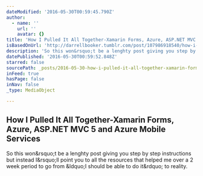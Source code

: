 ```yaml
---
dateModified: '2016-05-30T00:59:45.790Z'
author:
  - name: ''
    url: ''
    avatar: {}
title: 'How I Pulled It All Together-Xamarin Forms, Azure, ASP.NET MVC 5 and Azure Mobile Services'
isBasedOnUrl: 'http://darrellbooker.tumblr.com/post/107986918540/how-i-pulled-it-all-together-xamarin-forms-azure'
description: 'So this won&rsquo;t be a lenghty post giving you step by step instructions but instead I&rsquo;ll point you to all the resources that helped me over a 2 week period to go from &ldquo;I should be able to do it&rdquo; to reality.'
datePublished: '2016-05-30T00:59:52.848Z'
starred: false
sourcePath: _posts/2016-05-30-how-i-pulled-it-all-together-xamarin-forms-azure-aspnet-m.md
inFeed: true
hasPage: false
inNav: false
_type: MediaObject

---
```

<article style=""><h1>How I Pulled It All Together-Xamarin Forms, Azure, ASP.NET MVC 5 and Azure Mobile Services</h1><p>So this won&amp;rsquo;t be a lenghty post giving you step by step instructions but instead I&amp;rsquo;ll point you to all the resources that helped me over a 2 week period to go from &amp;ldquo;I should be able to do it&amp;rdquo; to reality.</p></article>